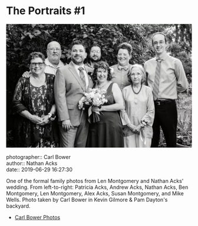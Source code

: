 # The Portraits #1

![One of the formal family photos from Len Montgomery and Nathan Acks' wedding](assets/2019-06-29-set-2-the-portraits-01.webp)

photographer:: Carl Bower  
author:: Nathan Acks  
date:: 2019-06-29 16:27:30

One of the formal family photos from Len Montgomery and Nathan Acks' wedding. From left-to-right: Patricia Acks, Andrew Acks, Nathan Acks, Ben Montgomery, Len Montgomery, Alex Acks, Susan Montgomery, and Mike Wells. Photo taken by Carl Bower in Kevin Gilmore & Pam Dayton's backyard.

* [Carl Bower Photos](https://carlbowerphotos.com)
